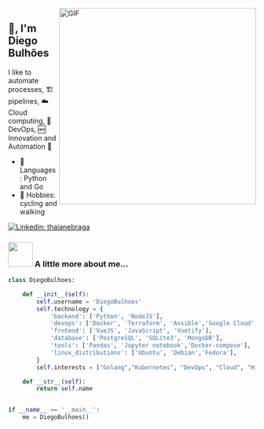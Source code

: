 <img align="right" alt="GIF" src="https://media.giphy.com/media/836HiJc7pgzy8iNXCn/giphy.gif"  width="400" />

##  🙏, I'm Diego Bulhões

I like to automate processes, :building_construction: pipelines, :cloud: Cloud computing, :rocket: DevOps, :new: Innovation and Automation :robot:

- 🔭 Languages : Python and Go
- 💬 Hobbies: cycling and walking


[![Linkedin: thaianebraga](https://img.shields.io/badge/-DiegoBulhoes-blue?style=flat-square&logo=Linkedin&logoColor=white&link=https://www.linkedin.com/in/diegobulhoes/)](https://www.linkedin.com/in/DiegoBulhoes/)

### <img src="https://media.giphy.com/media/VgCDAzcKvsR6OM0uWg/giphy.gif" width="50"> A little more about me...  

```Python
class DiegoBulhoes:

    def __init__(self):
        self.username = 'DiegoBulhoes'
        self.technology = {
            'backend': ['Python', 'NodeJS'],
            'devops': ['Docker', 'Terraform', 'Ansible','Google Cloud', 'GitHub Actions'],
            'frntend': ['VueJS', 'JavaScript', 'Vuetify'],
            'database': ['PostgreSQL', 'SQLite3', 'MongoDB'],
            'tools': ['Pandas', 'Jupyter notebook','Docker-compose'],
            'linux_distributions': ['Ubuntu', 'Debian','Fedora'],
        }
        self.interests = ["Golang","Kubernetes", "DevOps", "Cloud", "High-performance computing", "Microservices"]

    def __str__(self):
        return self.name


if __name__ == '__main__':
    me = DiegoBulhoes()
```
